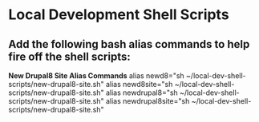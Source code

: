 # Local Development Shell Scripts



## Add the following bash alias commands to help fire off the shell scripts:

**New Drupal8 Site Alias Commands**
alias newd8="sh ~/local-dev-shell-scripts/new-drupal8-site.sh"
alias newd8site="sh ~/local-dev-shell-scripts/new-drupal8-site.sh"
alias newdrupal8="sh ~/local-dev-shell-scripts/new-drupal8-site.sh"
alias newdrupal8site="sh ~/local-dev-shell-scripts/new-drupal8-site.sh"
